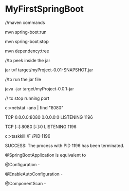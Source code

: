# MyFirstSpringBoot

//maven commands

mvn spring-boot:run

mvn spring-boot:stop

mvn dependency:tree

//to peek inside the jar

jar tvf target/myProject-0.01-SNAPSHOT.jar

//to run the jar file

java -jar target/myProject-0.0.1-jar

// to stop running port 

c:\>netstat -ano | find "8080"
 
TCP    0.0.0.0:8080           0.0.0.0:0              LISTENING       1196
     
TCP    [::]:8080              [::]:0                 LISTENING       1196
     
c:\>taskkill /F /PID 1196
     
SUCCESS: The process with PID 1196 has been terminated.


@SpringBootApplication is equivalent to 

@Configuration -

@EnableAutoConfiguration -

@ComponentScan -
